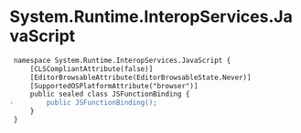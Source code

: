 # System.Runtime.InteropServices.JavaScript

``` diff
 namespace System.Runtime.InteropServices.JavaScript {
     [CLSCompliantAttribute(false)]
     [EditorBrowsableAttribute(EditorBrowsableState.Never)]
     [SupportedOSPlatformAttribute("browser")]
     public sealed class JSFunctionBinding {
-        public JSFunctionBinding();
     }
 }
```
